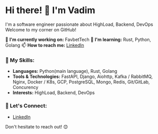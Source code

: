 # Hi there! 👋 I'm Vadim

I'm a software engineer passionate about HighLoad, Backend, DevOps Welcome to my corner on GitHub!

🔭 **I'm currently working on:** FavbetTech
🌱 **I'm learning:** Rust, Python, Golang 
📫 **How to reach me:** [LinkedIn](https://www.linkedin.com/in/vadim-belevtsov-670331189/)

### 🚀 My Skills:

- **Languages:** Python(main language), Rust, Golang
- **Tools & Technologies:** FastAPI, Django, Aiohttp, Kafka / RabbitMQ, Nginx, Docker / K8s, GCP, PostgreSQL, Mongo, Redis, Git/GitLab, Concurency
- **Interests:** HighLoad, Backend, DevOps

### 🤝 Let's Connect:

- [LinkedIn](https://www.linkedin.com/in/vadim-belevtsov-670331189/)

Don't hesitate to reach out! 😊
